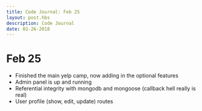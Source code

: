 ```yaml
---
title: Code Journal: Feb 25
layout: post.hbs
description: Code Journal
date: 02-26-2018
---
```

# Feb 25

- Finished the main yelp camp, now adding in the optional features
- Admin panel is up and running
- Referential integrity with mongodb and mongoose (callback hell really is real)
- User profile (show, edit, update) routes